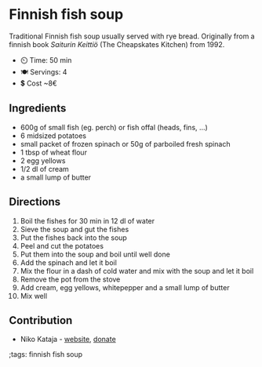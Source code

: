 # Finnish fish soup

Traditional Finnish fish soup usually served with rye bread.
Originally from a finnish book _Saiturin Keittiö_ (The Cheapskates Kitchen) from 1992. 

- ⏲️ Time: 50 min
- 🍽️ Servings: 4
- 💲  Cost ~8€

## Ingredients

- 600g of small fish (eg. perch) or fish offal (heads, fins, ...)
- 6 midsized potatoes
- small packet of frozen spinach or 50g of parboiled fresh spinach
- 1 tbsp of wheat flour
- 2 egg yellows
- 1/2 dl of cream
- a small lump of butter

## Directions

1. Boil the fishes for 30 min in 12 dl of water
2. Sieve the soup and gut the fishes
3. Put the fishes back into the soup
4. Peel and cut the potatoes
5. Put them into the soup and boil until well done
6. Add the spinach and let it boil 
7. Mix the flour in a dash of cold water and mix with the soup and let it boil
8. Remove the pot from the stove
9. Add cream, egg yellows, whitepepper and a small lump of butter
10. Mix well

## Contribution

- Niko Kataja - [website](https://github.com/Nikedi), [donate](https://paypal.me/Nkataja)

;tags: finnish fish soup
